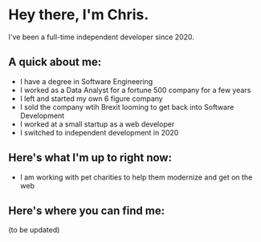 # Hey there, I'm Chris.

I've been a full-time independent developer since 2020. 

## A quick about me:

- I have a degree in Software Engineering 
- I worked as a Data Analyst for a fortune 500 company for a few years
- I left and started my own 6 figure company
- I sold the company wtih Brexit looming to get back into Software Development
- I worked at a small startup as a web developer
- I switched to independent development in 2020 

## Here's what I'm up to right now:

- I am working with pet charities to help them modernize and get on the web

## Here's where you can find me:

(to be updated)
